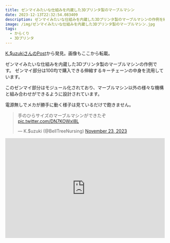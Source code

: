 ```yaml
---
title: ゼンマイみたいな仕組みを内蔵した3Dプリンタ製のマーブルマシン
date: 2023-12-13T22:32:54.083409
description: ゼンマイみたいな仕組みを内蔵した3Dプリンタ製のマーブルマシンの作例を紹介します
image: /img/ゼンマイみたいな仕組みを内蔵した3Dプリンタ製のマーブルマシン.jpg
tags:
  - からくり
  - 3Dプリンタ
---
```

[K.$uzukiさんのPost](https://twitter.com/BellTreeNursing/status/1727815824462004510)から発見。画像もここから転載。

ゼンマイみたいな仕組みを内蔵した3Dプリンタ製のマーブルマシンの作例です。
ゼンマイ部分は100均で購入できる伸縮するキーチェーンの中身を流用しています。

このゼンマイ部分はモジュール化されており、マーブルマシン以外の様々な機構と組み合わせができるように設計されています。

電源無しでメカが勝手に動く様子は見ているだけで飽きません。

<blockquote class="twitter-tweet"><p lang="ja" dir="ltr">手のひらサイズのマーブルマシンができたぞ <a href="https://t.co/DN7KOWxI8L">pic.twitter.com/DN7KOWxI8L</a></p>&mdash; K.$uzuki (@BellTreeNursing) <a href="https://twitter.com/BellTreeNursing/status/1727815824462004510?ref_src=twsrc%5Etfw">November 23, 2023</a></blockquote>
<script async src="https://platform.twitter.com/widgets.js" charset="utf-8"></script>



<iframe width="100%" height="315" src="https://www.youtube.com/embed/--qqFnPk3KM" title="YouTube video player" frameborder="0" allow="accelerometer; autoplay; clipboard-write; encrypted-media; gyroscope; picture-in-picture" allowfullscreen></iframe>

